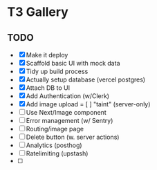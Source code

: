 # T3 Gallery
## TODO

- [x] Make it deploy
- [x] Scaffold basic UI with mock data
- [x] Tidy up build process
- [x] Actually setup database (vercel postgres)
- [x] Attach DB to UI
- [x] Add Authentication (w/Clerk)
- [X] Add image upload
= [ ] "taint" (server-only)
- [ ] Use Next/Image component
- [ ] Error management (w/ Sentry)
- [ ] Routing/image page
- [ ] Delete button (w. server actions)
- [ ] Analytics (posthog)
- [ ] Ratelimiting (upstash)
- [ ] 
